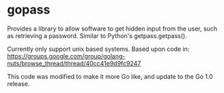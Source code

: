 # gopass

Provides a library to allow software to get hidden input from the user, such as retrieving a password. Similar to Python's getpass.getpass().

Currently only support unix based systems. Based upon code in: https://groups.google.com/group/golang-nuts/browse_thread/thread/40cc41e9d9fc9247

This code was modified to make it more Go like, and update to the Go 1.0 release.
